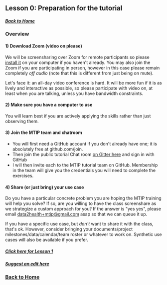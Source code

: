 ## Lesson 0: Preparation for the tutorial
##### [Back to Home](../index.md)

### Overview


#### 1) Download Zoom (video on please)

We will be screensharing over Zoom for remote participants so please [install it](https://zoom.us/download) on your computer if you haven't already. You may also join the Zoom if you are participating in person, however in this case please remain completely _off audio_ (note that this is different from just being on mute). 

Let's face it: an all-day video conference is hard. It will be more fun if it is as lively and interactive as possible, so please participate with video on, at least when you are talking, unless you have bandwidth constraints.

#### 2) Make sure you have a computer to use

You will learn best if you are actively applying the skills rather than just observing them.

#### 3) Join the MTIP team and chatroom

- You will first need a GitHub account if you don't already have one; it is absolutely free at github.com/join. 
- Then join the public tutorial Chat room [on Gitter here](https://gitter.im/tis-lab/MTIP-tutorial?utm_source=share-link&utm_medium=link&utm_campaign=share-link) and sign in with GitHub
- I will then invite each to the MTIP tutorial team on GitHub. Membership in the team will give you the credentials you will need to complete the exercises.

#### 4) Share (or just bring) your use case

Do you have a particular concrete problem you are hoping the MTIP training will help you solve? If so, are you willing to have the class screenshare as we strategize a custom approach for you? If the answer is "yes yes", please email data2health+mtip@gmail.com asap so that we can queue it up. 

If you have a specific use case, but *don't* want to share it with the class, that's ok. However, consider bringing your documents/project milestones/data/calendar/team roster or whatever to work on. Synthetic use cases will also be available if you prefer.

##### [Click here for Lesson 1](https://data2health.github.io/mtip-tutorial/lessons/Lesson1.html) 
##### [Suggest an edit here](https://github.com/data2health/mtip-tutorial/edit/master/docs/lessons/Lesson0.md)
### [Back to Home](../index)
